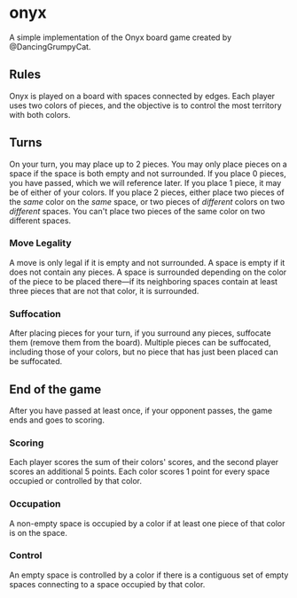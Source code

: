 # onyx

A simple implementation of the Onyx board game created by @DancingGrumpyCat.


## Rules

Onyx is played on a board with spaces connected by edges. Each player uses two colors of pieces, and the objective is to control the most territory with both colors.


## Turns

On your turn, you may place up to 2 pieces. You may only place pieces on a space if the space is both empty and not surrounded. If you place 0 pieces, you have passed, which we will reference later. If you place 1 piece, it may be of either of your colors. If you place 2 pieces, either place two pieces of the *same* color on the *same* space, or two pieces of *different* colors on two *different* spaces. You can't place two pieces of the same color on two different spaces.


### Move Legality

A move is only legal if it is empty and not surrounded. A space is empty if it does not contain any pieces. A space is surrounded depending on the color of the piece to be placed there—if its neighboring spaces contain at least three pieces that are not that color, it is surrounded.


### Suffocation

After placing pieces for your turn, if you surround any pieces, suffocate them (remove them from the board). Multiple pieces can be suffocated, including those of your colors, but no piece that has just been placed can be suffocated.


## End of the game

After you have passed at least once, if your opponent passes, the game ends and goes to scoring.


### Scoring

Each player scores the sum of their colors' scores, and the second player scores an additional 5 points. Each color scores 1 point for every space occupied or controlled by that color.


### Occupation

A non-empty space is occupied by a color if at least one piece of that color is on the space.


### Control

An empty space is controlled by a color if there is a contiguous set of empty spaces connecting to a space occupied by that color.

